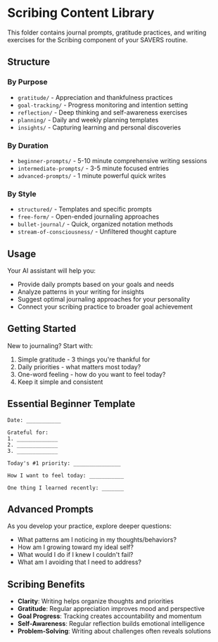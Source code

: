 # Scribing Content Library

This folder contains journal prompts, gratitude practices, and writing exercises for the Scribing component of your SAVERS routine.

## Structure

### By Purpose
- `gratitude/` - Appreciation and thankfulness practices
- `goal-tracking/` - Progress monitoring and intention setting
- `reflection/` - Deep thinking and self-awareness exercises
- `planning/` - Daily and weekly planning templates
- `insights/` - Capturing learning and personal discoveries

### By Duration
- `beginner-prompts/` - 5-10 minute comprehensive writing sessions
- `intermediate-prompts/` - 3-5 minute focused entries
- `advanced-prompts/` - 1 minute powerful quick writes

### By Style
- `structured/` - Templates and specific prompts
- `free-form/` - Open-ended journaling approaches
- `bullet-journal/` - Quick, organized notation methods
- `stream-of-consciousness/` - Unfiltered thought capture

## Usage

Your AI assistant will help you:
- Provide daily prompts based on your goals and needs
- Analyze patterns in your writing for insights
- Suggest optimal journaling approaches for your personality
- Connect your scribing practice to broader goal achievement

## Getting Started

New to journaling? Start with:
1. Simple gratitude - 3 things you're thankful for
2. Daily priorities - what matters most today?
3. One-word feeling - how do you want to feel today?
4. Keep it simple and consistent

## Essential Beginner Template

```
Date: ___________

Grateful for:
1. _____________
2. _____________  
3. _____________

Today's #1 priority: _______________

How I want to feel today: ___________

One thing I learned recently: _______
```

## Advanced Prompts

As you develop your practice, explore deeper questions:
- What patterns am I noticing in my thoughts/behaviors?
- How am I growing toward my ideal self?
- What would I do if I knew I couldn't fail?
- What am I avoiding that I need to address?

## Scribing Benefits

- **Clarity**: Writing helps organize thoughts and priorities
- **Gratitude**: Regular appreciation improves mood and perspective  
- **Goal Progress**: Tracking creates accountability and momentum
- **Self-Awareness**: Regular reflection builds emotional intelligence
- **Problem-Solving**: Writing about challenges often reveals solutions